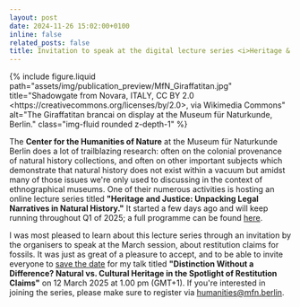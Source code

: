 ```yaml
---
layout: post
date: 2024-11-26 15:02:00+0100
inline: false
related_posts: false
title: Invitation to speak at the digital lecture series <i>Heritage & Justice. Unpacking Legal Narratives in Natural History</i>
---
```


<div class="row justify-content-sm-center">
    <div class="col-sm-4 mt-3 mt-md-0">
        {% include figure.liquid path="assets/img/publication_preview/MfN_Giraffatitan.jpg" title="Shadowgate from Novara, ITALY, CC BY 2.0 &lt;https://creativecommons.org/licenses/by/2.0&gt;, via Wikimedia Commons" alt="The Giraffatitan brancai on display at the Museum für Naturkunde, Berlin." class="img-fluid rounded z-depth-1" %}
    </div>
    <div class="col-sm-8 mt-3 mt-md-0">
        <p>The <strong>Center for the Humanities of Nature</strong> at the Museum für Naturkunde Berlin does a lot of trailblazing research: often on the colonial provenance of natural history collections, and often on other important subjects which demonstrate that natural history does not exist within a vacuum but amidst many of those issues we're only used to discussing in the context of ethnographical museums. One of their numerous activities is hosting an online lecture series titled <strong>"Heritage and Justice: Unpacking Legal Narratives in Natural History."</strong> It started a few days ago and will keep running throughout Q1 of 2025; a full programme can be found <a href="https://www.museumfuernaturkunde.berlin/en/science/center-humanities-nature">here</a>.</p>
        <p>I was most pleased to learn about this lecture series through an invitation by the organisers to speak at the March session, about restitution claims for fossils. It was just as great of a pleasure to accept, and to be able to invite everyone to <a href="/assets/ics/MfN-talk.ics">save the date</a> for my talk titled <strong>"Distinction Without a Difference? Natural vs. Cultural Heritage in the Spotlight of Restitution Claims"</strong> on 12 March 2025 at 1.00 pm (GMT+1). If you're interested in joining the series, please make sure to register via <a href="mailto:humanities@mfn.berlin">humanities@mfn.berlin</a>.</p>
    </div>
</div>
 